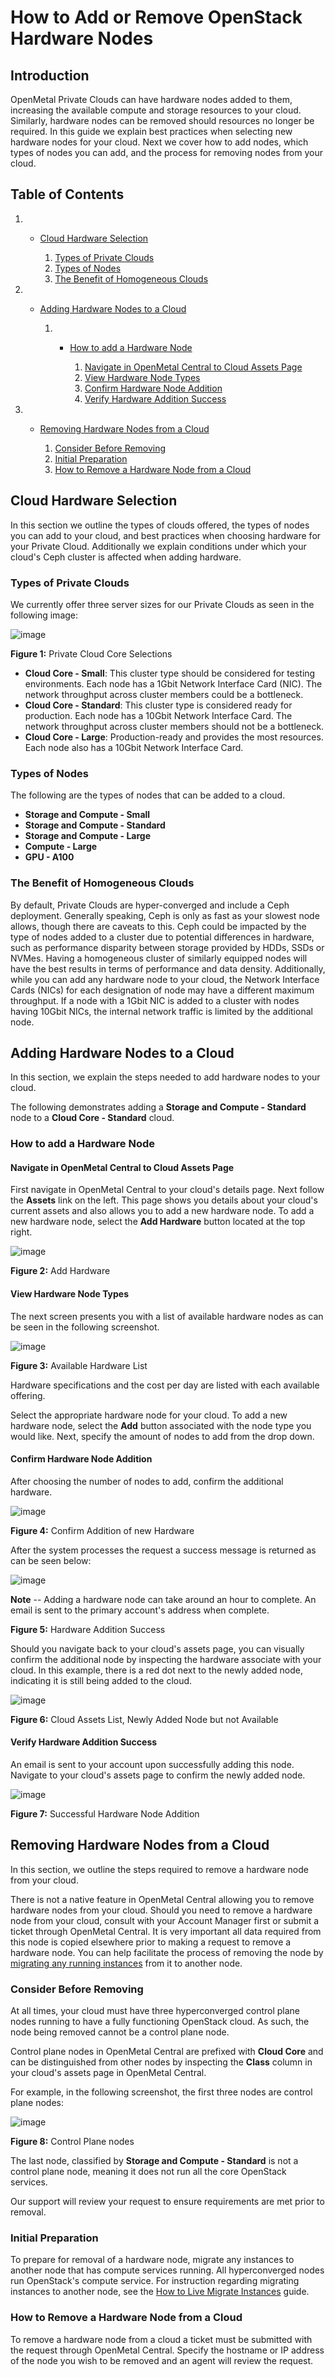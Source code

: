 # How to Add or Remove OpenStack Hardware Nodes

## Introduction

OpenMetal Private Clouds can have hardware nodes added to them,
increasing the available compute and storage resources to your cloud.
Similarly, hardware nodes can be removed should resources no longer be
required. In this guide we explain best practices when selecting new
hardware nodes for your cloud. Next we cover how to add nodes, which
types of nodes you can add, and the process for removing nodes from your
cloud.

## Table of Contents

1. - [Cloud Hardware
        Selection](add-remove-hardware-nodes#cloud-hardware-selection)

        1. [Types of Private
            Clouds](add-remove-hardware-nodes#types-of-private-clouds)
        2. [Types of
            Nodes](add-remove-hardware-nodes#types-of-nodes)
        3. [The Benefit of Homogeneous
            Clouds](add-remove-hardware-nodes#the-benefit-of-homogeneous-clouds)

2. - [Adding Hardware Nodes to a
        Cloud](add-remove-hardware-nodes#adding-hardware-nodes-to-a-cloud)

        1. - [How to add a Hardware
                Node](add-remove-hardware-nodes#how-to-add-a-hardware-node)

                1. [Navigate in OpenMetal Central to Cloud Assets
                    Page](add-remove-hardware-nodes#navigate-in-openmetal-central-to-cloud-assets-page)
                2. [View Hardware Node
                    Types](add-remove-hardware-nodes#view-hardware-node-types)
                3. [Confirm Hardware Node
                    Addition](add-remove-hardware-nodes#confirm-hardware-node-addition)
                4. [Verify Hardware Addition
                    Success](add-remove-hardware-nodes#verify-hardware-addition-success)

3. - [Removing Hardware Nodes from a
        Cloud](add-remove-hardware-nodes#removing-hardware-nodes-from-a-cloud)

        1. [Consider Before
            Removing](add-remove-hardware-nodes#consider-before-removing)
        2. [Initial
            Preparation](add-remove-hardware-nodes#initial-preparation)
        3. [How to Remove a Hardware Node from a
            Cloud](add-remove-hardware-nodes#how-to-remove-a-hardware-node-from-a-cloud)

## Cloud Hardware Selection

In this section we outline the types of clouds offered, the types of
nodes you can add to your cloud, and best practices when choosing
hardware for your Private Cloud. Additionally we explain conditions
under which your cloud's Ceph cluster is affected when adding hardware.

### Types of Private Clouds

We currently offer three server sizes for our Private Clouds as seen in
the following image:

![image](images/private-cloud-core-types.png)

**Figure 1:** Private Cloud Core Selections

- **Cloud Core - Small**: This cluster type should be considered for
    testing environments. Each node has a 1Gbit Network Interface Card
    (NIC). The network throughput across cluster members could be a
    bottleneck.
- **Cloud Core - Standard**: This cluster type is considered ready for
    production. Each node has a 10Gbit Network Interface Card. The
    network throughput across cluster members should not be a
    bottleneck.
- **Cloud Core - Large**: Production-ready and provides the most
    resources. Each node also has a 10Gbit Network Interface Card.

### Types of Nodes

The following are the types of nodes that can be added to a cloud.

- **Storage and Compute - Small**
- **Storage and Compute - Standard**
- **Storage and Compute - Large**
- **Compute - Large**
- **GPU - A100**

### The Benefit of Homogeneous Clouds

By default, Private Clouds are hyper-converged and include a Ceph
deployment. Generally speaking, Ceph is only as fast as your slowest
node allows, though there are caveats to this. Ceph could be impacted by
the type of nodes added to a cluster due to potential differences in
hardware, such as performance disparity between storage provided by
HDDs, SSDs or NVMes. Having a homogeneous cluster of similarly equipped
nodes will have the best results in terms of performance and data
density. Additionally, while you can add any hardware node to your
cloud, the Network Interface Cards (NICs) for each designation of node
may have a different maximum throughput. If a node with a 1Gbit NIC is
added to a cluster with nodes having 10Gbit NICs, the internal network
traffic is limited by the additional node.

## Adding Hardware Nodes to a Cloud

In this section, we explain the steps needed to add hardware nodes to
your cloud.

The following demonstrates adding a **Storage and Compute - Standard**
node to a **Cloud Core - Standard** cloud.

### How to add a Hardware Node

#### Navigate in OpenMetal Central to Cloud Assets Page

First navigate in OpenMetal Central to your cloud's details page. Next
follow the **Assets** link on the left. This page shows you details
about your cloud's current assets and also allows you to add a new
hardware node. To add a new hardware node, select the **Add Hardware**
button located at the top right.

![image](images/cloud-assets-page.png)

**Figure 2:** Add Hardware

#### View Hardware Node Types

The next screen presents you with a list of available hardware nodes as
can be seen in the following screenshot.

![image](images/add-hardware-offerings.png)

**Figure 3:** Available Hardware List

Hardware specifications and the cost per day are listed with each
available offering.

Select the appropriate hardware node for your cloud. To add a new
hardware node, select the **Add** button associated with the node type
you would like. Next, specify the amount of nodes to add from the drop
down.

#### Confirm Hardware Node Addition

After choosing the number of nodes to add, confirm the additional
hardware.

![image](images/confirm-node-addition.png)

**Figure 4:** Confirm Addition of new Hardware

After the system processes the request a success message is returned as
can be seen below:

![image](images/hardware-addition-success.png)

**Note** -- Adding a hardware node can take around an hour to complete.
An email is sent to the primary account's address when complete.

**Figure 5:** Hardware Addition Success

Should you navigate back to your cloud's assets page, you can visually
confirm the additional node by inspecting the hardware associate with
your cloud. In this example, there is a red dot next to the newly added
node, indicating it is still being added to the cloud.

![image](images/post-addition-node-not-yet-ready.png)

**Figure 6:** Cloud Assets List, Newly Added Node but not Available

#### Verify Hardware Addition Success

An email is sent to your account upon successfully adding this node.
Navigate to your cloud's assets page to confirm the newly added node.

![image](images/post-addition-success.png)

**Figure 7:** Successful Hardware Node Addition

## Removing Hardware Nodes from a Cloud

In this section, we outline the steps required to remove a hardware node
from your cloud.

There is not a native feature in OpenMetal Central allowing you to
remove hardware nodes from your cloud. Should you need to remove a
hardware node from your cloud, consult with your Account Manager first
or submit a ticket through OpenMetal Central. It is very important all
data required from this node is copied elsewhere prior to making a
request to remove a hardware node. You can help facilitate the process
of removing the node by [migrating any running
instances](../day-2/live-migrate-instances) from it to
another node.

### Consider Before Removing

At all times, your cloud must have three hyperconverged control plane
nodes running to have a fully functioning OpenStack cloud. As such, the
node being removed cannot be a control plane node.

Control plane nodes in OpenMetal Central are prefixed with **Cloud
Core** and can be distinguished from other nodes by inspecting the
**Class** column in your cloud's assets page in OpenMetal Central.

For example, in the following screenshot, the first three nodes are
control plane nodes:

![image](images/control-plane-nodes-listed.png)

**Figure 8:** Control Plane nodes

The last node, classified by **Storage and Compute - Standard** is not a
control plane node, meaning it does not run all the core OpenStack
services.

Our support will review your request to ensure requirements are met
prior to removal.

### Initial Preparation

To prepare for removal of a hardware node, migrate any instances to
another node that has compute services running. All hyperconverged nodes
run OpenStack's compute service. For instruction regarding migrating
instances to another node, see the [How to Live Migrate
Instances](../day-2/live-migrate-instances) guide.

### How to Remove a Hardware Node from a Cloud

To remove a hardware node from a cloud a ticket must be submitted with
the request through OpenMetal Central. Specify the hostname or IP
address of the node you wish to be removed and an agent will review the
request.
